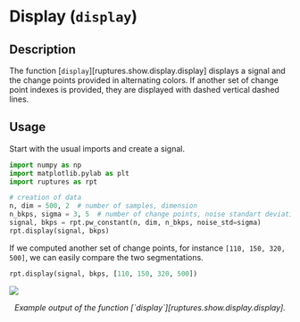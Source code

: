 # Display (`display`)

## Description

The function [`display`][ruptures.show.display.display] displays a signal and the change points provided in alternating colors.
If another set of change point indexes is provided, they are displayed with dashed vertical dashed lines.

## Usage

Start with the usual imports and create a signal.

```python
import numpy as np
import matplotlib.pylab as plt
import ruptures as rpt

# creation of data
n, dim = 500, 2  # number of samples, dimension
n_bkps, sigma = 3, 5  # number of change points, noise standart deviation
signal, bkps = rpt.pw_constant(n, dim, n_bkps, noise_std=sigma)
rpt.display(signal, bkps)
```

If we computed another set of change points, for instance `[110, 150, 320, 500]`, we can easily compare the two segmentations.

```python
rpt.display(signal, bkps, [110, 150, 320, 500])
```

![](../../images/example-display.png)
<center><i>Example output of the function [`display`][ruptures.show.display.display].</i></center>
